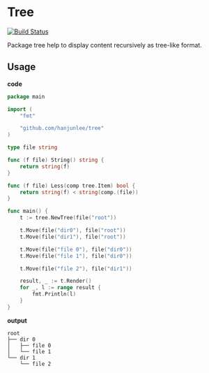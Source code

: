 # Tree

[![Build Status](https://cloud.drone.io/api/badges/hanjunlee/tree/status.svg)](https://cloud.drone.io/hanjunlee/tree)

Package tree help to display content recursively as tree-like format. 

## Usage

**code**

```go
package main

import (
	"fmt"

	"github.com/hanjunlee/tree"
)

type file string

func (f file) String() string {
	return string(f)
}

func (f file) Less(comp tree.Item) bool {
	return string(f) < string(comp.(file))
}

func main() {
	t := tree.NewTree(file("root"))

	t.Move(file("dir0"), file("root"))
	t.Move(file("dir1"), file("root"))

    t.Move(file("file 0"), file("dir0"))
    t.Move(file("file 1"), file("dir0"))

	t.Move(file("file 2"), file("dir1"))

	result, _ := t.Render()
	for _, l := range result {
		fmt.Println(l)
	}
}
```

**output**

```output
root
├── dir 0
│   ├── file 0
│   └── file 1
└── dir 1
    └── file 2
```
